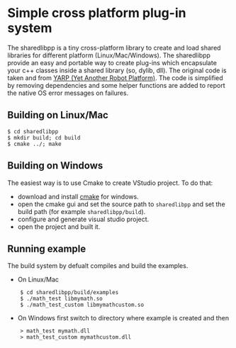 Simple cross platform plug-in system
====================================

The sharedlibpp is a tiny cross-platform library to create and load shared
libraries for different platform (Linux/Mac/Windows). The sharedlibpp provide
an easy and portable way to create plug-ins which encapsulate your c++ classes
inside a shared library (so, dylib, dll).
The original code is taken and from
[YARP (Yet Another Robot Platform)](http://www.yarp.it/).
The code is simplified by removing dependencies and some helper functions are
added to report the native OS error messages on failures.


Building on Linux/Mac
---------------------
    $ cd sharedlibpp
    $ mkdir build; cd build
    $ cmake ../; make


Building on Windows
-------------------
The easiest way is to use Cmake to create VStudio project. To do that:

* download and install [cmake](http://www.cmake.org/download/) for windows.
* open the cmake gui and set the source path to `sharedlibpp` and set the
  build path (for example `sharedlibpp/build`).
* configure and generate visual studio project.
* open the project and built it.

Running example
---------------
The build system by defualt compiles and build the examples.

* On Linux/Mac
```
    $ cd sharedlibpp/build/examples
    $ ./math_test libmymath.so
    $ ./math_test_custom libmymathcustom.so
```
* On Windows first switch to directory where example is created and then
```
    > math_test mymath.dll
    > math_test_custom mymathcustom.dll
```
